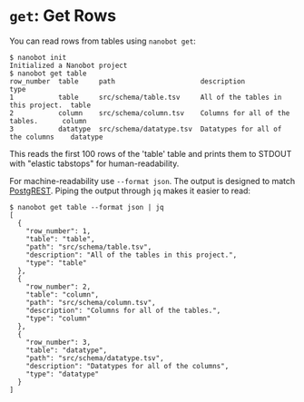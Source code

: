 # `get`: Get Rows

You can read rows from tables using `nanobot get`:

```console tesh-session="test"
$ nanobot init
Initialized a Nanobot project
$ nanobot get table
row_number  table     path                     description                         type
1           table     src/schema/table.tsv     All of the tables in this project.  table
2           column    src/schema/column.tsv    Columns for all of the tables.      column
3           datatype  src/schema/datatype.tsv  Datatypes for all of the columns    datatype
```

This reads the first 100 rows of the 'table' table
and prints them to STDOUT with "elastic tabstops"
for human-readability.

For machine-readability use `--format json`.
The output is designed to match [PostgREST](https://postgrest.org).
Piping the output through `jq` makes it easier to read:

```console
$ nanobot get table --format json | jq
[
  {
    "row_number": 1,
    "table": "table",
    "path": "src/schema/table.tsv",
    "description": "All of the tables in this project.",
    "type": "table"
  },
  {
    "row_number": 2,
    "table": "column",
    "path": "src/schema/column.tsv",
    "description": "Columns for all of the tables.",
    "type": "column"
  },
  {
    "row_number": 3,
    "table": "datatype",
    "path": "src/schema/datatype.tsv",
    "description": "Datatypes for all of the columns",
    "type": "datatype"
  }
]
```

